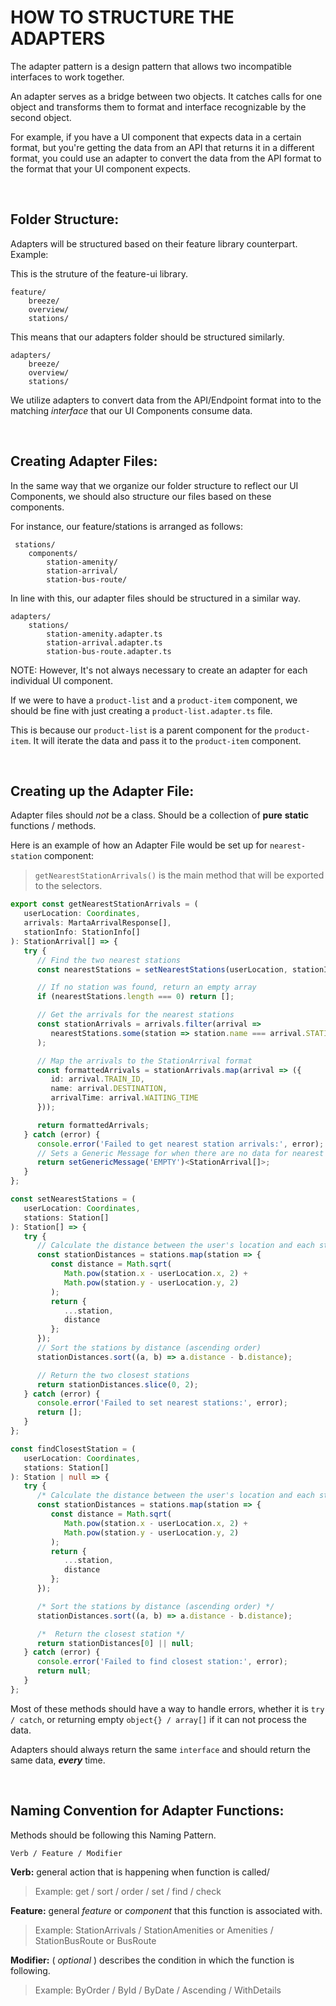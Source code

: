 # HOW TO STRUCTURE THE ADAPTERS

The adapter pattern is a design pattern that allows two incompatible interfaces to work together.

An adapter serves as a bridge between two objects. It catches calls for one object and transforms them to format and interface recognizable by the second object.

For example, if you have a UI component that expects data in a certain format, but you're getting the data from an API that returns it in a different format, you could use an adapter to convert the data from the API format to the format that your UI component expects.

<br>

## Folder Structure:

Adapters will be structured based on their feature library counterpart. Example:

This is the struture of the feature-ui library.

```
feature/
    breeze/
    overview/
    stations/
```

This means that our adapters folder should be structured similarly.

```
adapters/
    breeze/
    overview/
    stations/
```

We utilize adapters to convert data from the API/Endpoint format into to the matching _interface_ that our UI Components consume data.

<br>

## Creating Adapter Files:

In the same way that we organize our folder structure to reflect our UI Components, we should also structure our files based on these components.

For instance, our feature/stations is arranged as follows:

```
 stations/
    components/
        station-amenity/
        station-arrival/
        station-bus-route/
```

In line with this, our adapter files should be structured in a similar way.

```
adapters/
    stations/
        station-amenity.adapter.ts
        station-arrival.adapter.ts
        station-bus-route.adapter.ts
```

NOTE:
However, It's not always necessary to create an adapter for each individual UI component.

If we were to have a `product-list` and a `product-item` component, we should be fine with just creating a `product-list.adapter.ts` file.

This is because our `product-list` is a parent component for the `product-item`. It will iterate the data and pass it to the `product-item` component.

<br>

## Creating up the Adapter File:

Adapter files should _not_ be a class. Should be a collection of **pure** **static** functions / methods.

Here is an example of how an Adapter File would be set up for `nearest-station` component:  


> `getNearestStationArrivals()` is the main method that will be exported to the selectors.
```typescript
export const getNearestStationArrivals = (
   userLocation: Coordinates,
   arrivals: MartaArrivalResponse[],
   stationInfo: StationInfo[]
): StationArrival[] => {
   try {
      // Find the two nearest stations
      const nearestStations = setNearestStations(userLocation, stationInfo);

      // If no station was found, return an empty array
      if (nearestStations.length === 0) return [];

      // Get the arrivals for the nearest stations
      const stationArrivals = arrivals.filter(arrival => 
         nearestStations.some(station => station.name === arrival.STATION)
      );

      // Map the arrivals to the StationArrival format
      const formattedArrivals = stationArrivals.map(arrival => ({
         id: arrival.TRAIN_ID,
         name: arrival.DESTINATION,
         arrivalTime: arrival.WAITING_TIME
      }));

      return formattedArrivals;
   } catch (error) {
      console.error('Failed to get nearest station arrivals:', error);
      // Sets a Generic Message for when there are no data for nearest stations 
      return setGenericMessage('EMPTY')<StationArrival[]>;
   }
};

const setNearestStations = (
   userLocation: Coordinates,
   stations: Station[]
): Station[] => {
   try {
      // Calculate the distance between the user's location and each station
      const stationDistances = stations.map(station => {
         const distance = Math.sqrt(
            Math.pow(station.x - userLocation.x, 2) +
            Math.pow(station.y - userLocation.y, 2)
         );
         return {
            ...station,
            distance
         };
      });
      // Sort the stations by distance (ascending order)
      stationDistances.sort((a, b) => a.distance - b.distance);

      // Return the two closest stations
      return stationDistances.slice(0, 2);
   } catch (error) {
      console.error('Failed to set nearest stations:', error);
      return [];
   }
};

const findClosestStation = (
   userLocation: Coordinates,
   stations: Station[]
): Station | null => {
   try {
      /* Calculate the distance between the user's location and each station */
      const stationDistances = stations.map(station => {
         const distance = Math.sqrt(
            Math.pow(station.x - userLocation.x, 2) +
            Math.pow(station.y - userLocation.y, 2)
         );
         return {
            ...station,
            distance
         };
      });

      /* Sort the stations by distance (ascending order) */
      stationDistances.sort((a, b) => a.distance - b.distance);

      /*  Return the closest station */
      return stationDistances[0] || null;
   } catch (error) {
      console.error('Failed to find closest station:', error);
      return null;
   }
};

```

Most of these methods should have a way to handle errors, whether it is `try / catch`, or returning empty `object{} / array[]` if it can not process the data.

Adapters should always return the same `interface` and should return the same data, **_every_** time.

<br>

## Naming Convention for Adapter Functions:

Methods should be following this Naming Pattern.

`Verb / Feature / Modifier`

**Verb:** general action that is happening when function is called/

> Example: get / sort / order / set / find / check

**Feature:** general _feature_ or _component_ that this function is associated with.

> Example: StationArrivals / StationAmenities or Amenities / StationBusRoute or BusRoute

**Modifier:** ( _optional_ ) describes the condition in which the function is following.

> Example: ByOrder / ById / ByDate / Ascending / WithDetails
